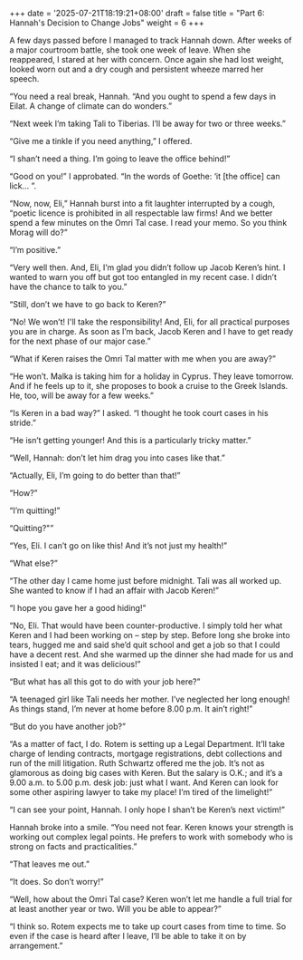 +++
date = '2025-07-21T18:19:21+08:00'
draft = false
title = "Part 6: Hannah's Decision to Change Jobs"
weight = 6
+++

A  few  days passed before I managed to track Hannah down. After weeks of a major  courtroom battle, she took one week of leave. When she  reappeared,  I  stared at her with concern. Once again she  had  lost  weight, looked worn out and a dry cough and persistent wheeze marred her speech.

“You need a real break, Hannah. “And you  ought to spend a few days in Eilat. A change of climate can do wonders.”

“Next week I’m taking Tali to Tiberias. I’ll be away for two or three weeks.”

“Give me a tinkle  if you need anything,” I offered.

“I  shan’t need a thing. I’m going to leave the office behind!”

“Good on you!” I approbated. “In the words of Goethe: ‘it [the office]  can lick… ”.

“Now, now, Eli,” Hannah burst into a fit laughter interrupted by a cough,  “poetic licence is prohibited in all respectable law firms! And  we better  spend  a few minutes on the Omri Tal case. I read your  memo.  So  you think Morag will do?”

“I’m positive.”

“Very well then. And, Eli, I’m glad you didn’t follow up Jacob Keren’s hint. I wanted  to  warn you off but got too entangled in my recent case.  I didn’t have the chance to talk to you.”

“Still, don’t we have to go back to Keren?”

“No! We won’t!  I'll take the responsibility! And, Eli, for all  practical purposes you are in charge. As soon as I’m back, Jacob Keren and I have to get ready for the next phase of our major case.”

“What if Keren raises the Omri Tal matter with me when you are away?”

“He won’t. Malka is taking him for a holiday in Cyprus. They leave  tomorrow. And if he feels up to it, she proposes to book a cruise to the Greek  Islands. He, too, will  be away for a few weeks.”

“Is  Keren  in  a bad way?” I asked. “I thought he took  court  cases  in  his stride.”

“He  isn’t  getting younger! And this is a particularly  tricky matter.” 

“Well, Hannah: don’t let him drag you into cases like that.”

“Actually, Eli, I’m going to do better than that!”

“How?”

“I’m quitting!”

“Quitting?"”

“Yes, Eli. I can’t go on like this! And it’s not just my health!”

“What else?”

“The other day I came home just before midnight. Tali was all worked up. She wanted to know if I had an affair with Jacob Keren!”

“I hope you gave her a good hiding!”

“No,  Eli. That would have been counter-productive. I simply told her what Keren and I had been working on – step by step. Before long she broke into tears, hugged me and said she’d  quit school and get a job so that I could have a decent rest. And she warmed up the dinner she had made for us and insisted I eat; and it was delicious!”

“But what has all this got to do with your job here?”

“A  teenaged girl like Tali needs her mother. I’ve neglected her long  enough! As things stand, I’m never at home before 8.00 p.m. It ain’t right!”

“But do you have another job?”

“As a matter of fact, I do. Rotem is setting up a Legal Department. It’ll take charge of lending contracts, mortgage registrations, debt collections and  run of  the  mill  litigation.  Ruth Schwartz offered me  the  job.  It’s  not  as glamorous  as doing big cases with Keren. But the salary is O.K.; and  it’s  a 9.00 a.m. to 5.00 p.m. desk job: just what I want. And Keren can look for some other aspiring lawyer to take my place! I’m tired of the limelight!”

“I can see your point, Hannah. I only hope I shan’t  be Keren’s next victim!”

Hannah broke into a smile. “You need not  fear. Keren  knows your strength is working out complex legal points. He prefers to work with somebody who is strong on facts and practicalities.”

“That leaves me out.”

“It does. So don’t worry!”

“Well, how about the Omri Tal case? Keren won’t let me handle a full trial for at least another year or two.  Will you be able to appear?”

“I think so. Rotem expects me to take up court cases from time to time. So even if  the case is heard after I leave, I’ll be able to take it on by arrangement.”